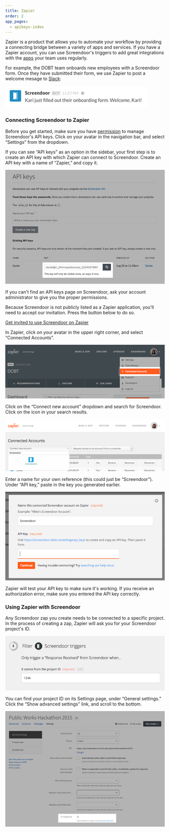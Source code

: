 ```yaml
---
title: Zapier
order: 2
app_pages:
  - apikeys-index
---
```


Zapier is a product that allows you to automate your workflow by providing a connecting bridge between a variety of apps and services. If you have a Zapier account, you can use Screendoor's triggers to add great integrations with the [apps](https://zapier.com/zapbook/) your team uses regularly.

For example, the DOBT team onboards new employees with a Screendoor form. Once they have submitted their form, we use Zapier to post a welcome mesage to [Slack](http://www.slack.com):

![Welcome message via Zapier.](../images/zapier_1.png)

### Connecting Screendoor to Zapier

Before you get started, make sure you have [permission](/articles/your_account/dashboard/managing_users.html#managing-user-permissions) to manage Screendoor's API keys. Click on your avatar in the navigation bar, and select &ldquo;Settings&rdquo; from the dropdown.

If you can see &ldquo;API keys&rdquo; as an option in the sidebar, your first step is to create an API key with which Zapier can connect to Screendoor. Create an API key with a name of &ldquo;Zapier,&rdquo; and copy it.

![Creating an API key for Zapier.](../images/zapier_2.png)

If you can't find an API keys page on Screendoor, ask your account administrator to give you the proper permissions.

Because Screendoor is not publicly listed as a Zapier application, you'll need to accept our invitation. Press the button below to do so.

<a class="button info" href="https://zapier.com/developer/invite/11164/f7c39187582faf14fb803d66cc8500b7/">Get invited to use Screendoor on Zapier</a>

In Zapier, click on your avatar in the upper right corner, and select &ldquo;Connected Accounts&rdquo;.

![Connecting your Zapier account.](../images/zapier_3.png)

Click on the &ldquo;Connect new account&rdquo; dropdown and search for Screendoor. Click on the icon in your search results.

![Adding Screendoor to Zapier.](../images/zapier_4.png)

Enter a name for your own reference (this could just be &ldquo;Screendoor&rdquo;). Under &ldquo;API key,&rdquo; paste in the key you generated earlier.

![Adding a name and API key.](../images/zapier_5.png)

Zapier will test your API key to make sure it's working. If you receive an authorization error, make sure you entered the API key correctly.


### Using Zapier with Screendoor

Any Screendoor zap you create needs to be connected to a specific project. In the process of creating a zap, Zapier will ask you for your Screendoor project's ID.

![Zapier asking for a Screendoor project ID.](../images/zapier_6.png)

You can find your project ID on its Settings page, under &ldquo;General settings.&rdquo; Click the &ldquo;Show advanced settings&rdquo; link, and scroll to the bottom.

![Finding a project ID in Screendoor.](../images/zapier_7.png)
